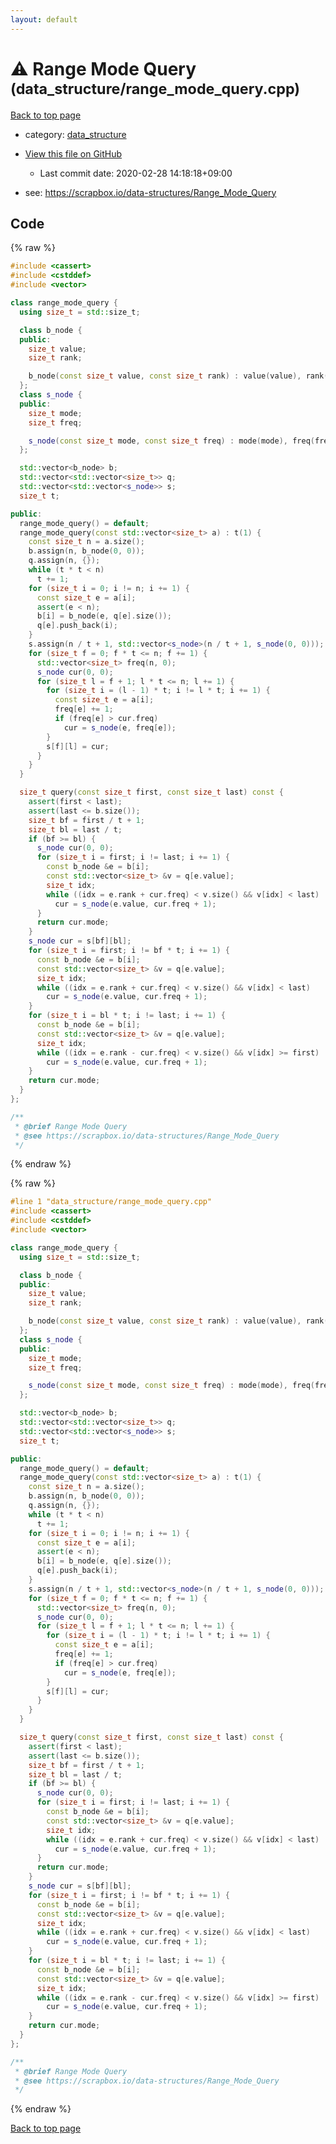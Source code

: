 ```yaml
---
layout: default
---
```


<!-- mathjax config similar to math.stackexchange -->
<script type="text/javascript" async
  src="https://cdnjs.cloudflare.com/ajax/libs/mathjax/2.7.5/MathJax.js?config=TeX-MML-AM_CHTML">
</script>
<script type="text/x-mathjax-config">
  MathJax.Hub.Config({
    TeX: { equationNumbers: { autoNumber: "AMS" }},
    tex2jax: {
      inlineMath: [ ['$','$'] ],
      processEscapes: true
    },
    "HTML-CSS": { matchFontHeight: false },
    displayAlign: "left",
    displayIndent: "2em"
  });
</script>

<script type="text/javascript" src="https://cdnjs.cloudflare.com/ajax/libs/jquery/3.4.1/jquery.min.js"></script>
<script src="https://cdn.jsdelivr.net/npm/jquery-balloon-js@1.1.2/jquery.balloon.min.js" integrity="sha256-ZEYs9VrgAeNuPvs15E39OsyOJaIkXEEt10fzxJ20+2I=" crossorigin="anonymous"></script>
<script type="text/javascript" src="../../assets/js/copy-button.js"></script>
<link rel="stylesheet" href="../../assets/css/copy-button.css" />


# :warning: Range Mode Query <small>(data_structure/range_mode_query.cpp)</small>

<a href="../../index.html">Back to top page</a>

* category: <a href="../../index.html#c8f6850ec2ec3fb32f203c1f4e3c2fd2">data_structure</a>
* <a href="{{ site.github.repository_url }}/blob/master/data_structure/range_mode_query.cpp">View this file on GitHub</a>
    - Last commit date: 2020-02-28 14:18:18+09:00


* see: <a href="https://scrapbox.io/data-structures/Range_Mode_Query">https://scrapbox.io/data-structures/Range_Mode_Query</a>


## Code

<a id="unbundled"></a>
{% raw %}
```cpp
#include <cassert>
#include <cstddef>
#include <vector>

class range_mode_query {
  using size_t = std::size_t;

  class b_node {
  public:
    size_t value;
    size_t rank;

    b_node(const size_t value, const size_t rank) : value(value), rank(rank) {}
  };
  class s_node {
  public:
    size_t mode;
    size_t freq;

    s_node(const size_t mode, const size_t freq) : mode(mode), freq(freq) {}
  };

  std::vector<b_node> b;
  std::vector<std::vector<size_t>> q;
  std::vector<std::vector<s_node>> s;
  size_t t;

public:
  range_mode_query() = default;
  range_mode_query(const std::vector<size_t> a) : t(1) {
    const size_t n = a.size();
    b.assign(n, b_node(0, 0));
    q.assign(n, {});
    while (t * t < n)
      t += 1;
    for (size_t i = 0; i != n; i += 1) {
      const size_t e = a[i];
      assert(e < n);
      b[i] = b_node(e, q[e].size());
      q[e].push_back(i);
    }
    s.assign(n / t + 1, std::vector<s_node>(n / t + 1, s_node(0, 0)));
    for (size_t f = 0; f * t <= n; f += 1) {
      std::vector<size_t> freq(n, 0);
      s_node cur(0, 0);
      for (size_t l = f + 1; l * t <= n; l += 1) {
        for (size_t i = (l - 1) * t; i != l * t; i += 1) {
          const size_t e = a[i];
          freq[e] += 1;
          if (freq[e] > cur.freq)
            cur = s_node(e, freq[e]);
        }
        s[f][l] = cur;
      }
    }
  }

  size_t query(const size_t first, const size_t last) const {
    assert(first < last);
    assert(last <= b.size());
    size_t bf = first / t + 1;
    size_t bl = last / t;
    if (bf >= bl) {
      s_node cur(0, 0);
      for (size_t i = first; i != last; i += 1) {
        const b_node &e = b[i];
        const std::vector<size_t> &v = q[e.value];
        size_t idx;
        while ((idx = e.rank + cur.freq) < v.size() && v[idx] < last)
          cur = s_node(e.value, cur.freq + 1);
      }
      return cur.mode;
    }
    s_node cur = s[bf][bl];
    for (size_t i = first; i != bf * t; i += 1) {
      const b_node &e = b[i];
      const std::vector<size_t> &v = q[e.value];
      size_t idx;
      while ((idx = e.rank + cur.freq) < v.size() && v[idx] < last)
        cur = s_node(e.value, cur.freq + 1);
    }
    for (size_t i = bl * t; i != last; i += 1) {
      const b_node &e = b[i];
      const std::vector<size_t> &v = q[e.value];
      size_t idx;
      while ((idx = e.rank - cur.freq) < v.size() && v[idx] >= first)
        cur = s_node(e.value, cur.freq + 1);
    }
    return cur.mode;
  }
};

/**
 * @brief Range Mode Query
 * @see https://scrapbox.io/data-structures/Range_Mode_Query
 */

```
{% endraw %}

<a id="bundled"></a>
{% raw %}
```cpp
#line 1 "data_structure/range_mode_query.cpp"
#include <cassert>
#include <cstddef>
#include <vector>

class range_mode_query {
  using size_t = std::size_t;

  class b_node {
  public:
    size_t value;
    size_t rank;

    b_node(const size_t value, const size_t rank) : value(value), rank(rank) {}
  };
  class s_node {
  public:
    size_t mode;
    size_t freq;

    s_node(const size_t mode, const size_t freq) : mode(mode), freq(freq) {}
  };

  std::vector<b_node> b;
  std::vector<std::vector<size_t>> q;
  std::vector<std::vector<s_node>> s;
  size_t t;

public:
  range_mode_query() = default;
  range_mode_query(const std::vector<size_t> a) : t(1) {
    const size_t n = a.size();
    b.assign(n, b_node(0, 0));
    q.assign(n, {});
    while (t * t < n)
      t += 1;
    for (size_t i = 0; i != n; i += 1) {
      const size_t e = a[i];
      assert(e < n);
      b[i] = b_node(e, q[e].size());
      q[e].push_back(i);
    }
    s.assign(n / t + 1, std::vector<s_node>(n / t + 1, s_node(0, 0)));
    for (size_t f = 0; f * t <= n; f += 1) {
      std::vector<size_t> freq(n, 0);
      s_node cur(0, 0);
      for (size_t l = f + 1; l * t <= n; l += 1) {
        for (size_t i = (l - 1) * t; i != l * t; i += 1) {
          const size_t e = a[i];
          freq[e] += 1;
          if (freq[e] > cur.freq)
            cur = s_node(e, freq[e]);
        }
        s[f][l] = cur;
      }
    }
  }

  size_t query(const size_t first, const size_t last) const {
    assert(first < last);
    assert(last <= b.size());
    size_t bf = first / t + 1;
    size_t bl = last / t;
    if (bf >= bl) {
      s_node cur(0, 0);
      for (size_t i = first; i != last; i += 1) {
        const b_node &e = b[i];
        const std::vector<size_t> &v = q[e.value];
        size_t idx;
        while ((idx = e.rank + cur.freq) < v.size() && v[idx] < last)
          cur = s_node(e.value, cur.freq + 1);
      }
      return cur.mode;
    }
    s_node cur = s[bf][bl];
    for (size_t i = first; i != bf * t; i += 1) {
      const b_node &e = b[i];
      const std::vector<size_t> &v = q[e.value];
      size_t idx;
      while ((idx = e.rank + cur.freq) < v.size() && v[idx] < last)
        cur = s_node(e.value, cur.freq + 1);
    }
    for (size_t i = bl * t; i != last; i += 1) {
      const b_node &e = b[i];
      const std::vector<size_t> &v = q[e.value];
      size_t idx;
      while ((idx = e.rank - cur.freq) < v.size() && v[idx] >= first)
        cur = s_node(e.value, cur.freq + 1);
    }
    return cur.mode;
  }
};

/**
 * @brief Range Mode Query
 * @see https://scrapbox.io/data-structures/Range_Mode_Query
 */

```
{% endraw %}

<a href="../../index.html">Back to top page</a>

